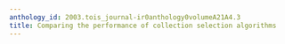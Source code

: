 ```yaml
---
anthology_id: 2003.tois_journal-ir0anthology0volumeA21A4.3
title: Comparing the performance of collection selection algorithms
---
```

